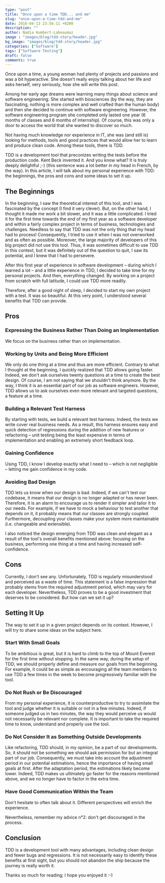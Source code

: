 ```yaml
---
type: "post"
title: "Once upon a time TDD... and me"
slug: "once-upon-a-time-tdd-and-me"
date: 2016-04-13 23:56:11 +0200
description: ""
author: Nadia Humbert-Labeaumaz
image : "images/blog/tdd-story/header.jpg"
bg_image: "images/blog/tdd-story/header.jpg"
categories: ["Software"]
tags: ["Software Testing"]
draft: false
comments: true
---
```


Once upon a time, a young woman had plenty of projects and passions and was a bit hyperactive. She doesn't really enjoy talking about her life and asks herself, very seriously, how she will write this post.

Among her early age dreams were learning many things about science and software engineering. She started with biosciences (by the way, they are fascinating, nothing is more complex and well crafted than the human body) and then she decided to continue with software engineering. However, the software engineering program she completed only lasted one year (6 months of classes and 6 months of internship). Of course, this was only a door to access the world that she wanted to discover so much.

<!--more-->

Not having much knowledge nor experience in IT, she was (and still is) looking for methods, tools and good practices that would allow her to learn and produce clean code. Among these tools, there is TDD.

TDD is a development tool that preconizes writing the tests before the production code. Kent Beck invented it. And you know what? It is truly deeply delightful ;-) (this sentence was a lot better in my head in French, by the way). In this article, I will talk about my personal experience with TDD: the beginnings, the pros and cons and some ideas to set it up.

## The Beginnings

In the beginning, I saw the theoretical interest of this tool, and I was fascinated by the concept (I find it very clever). But, on the other hand, I thought it made me work a bit slower, and it was a little complicated.
I tried it for the first time towards the end of my first year as a software developer and within a fairly complex project in terms of business, technologies and challenges. Needless to say that TDD was not the only thing that my head had to process! Consequently, I tried to use it when I was not overworked and as often as possible. Moreover, the large majority of developers of this big project did not use this tool. Thus, it was sometimes difficult to use TDD in this context, but it was definitely out of the question to quit, I saw its potential, and I knew that I had to persevere.

After this first year of experience in software development – during which I learned a lot – and a little experience in TDD, I decided to take time for my personal projects. And then, everything changed. By working on a project from scratch with full latitude, I could use TDD more readily.

Therefore, after a good night of sleep, I decided to start my own project with a test. It was so beautiful. At this very point, I understood several benefits that TDD can provide.

## Pros

### Expressing the Business Rather Than Doing an Implementation

We focus on the business rather than on implementation.

### Working by Units and Being More Efficient

We only do one thing at a time and thus are more efficient. Contrary to what I thought at the beginning, I quickly realized that TDD allows going faster. Indeed, we don't ask ourselves twenty questions at a time to create the best design. Of course, I am not saying that we shouldn't think anymore. By the way, I think it is an essential part of our job as software engineers. However, TDD allows us to ask ourselves even more relevant and targeted questions, a feature at a time.

### Building a Relevant Test Harness

By starting with tests, we build a relevant test harness. Indeed, the tests we write cover real business needs.
As a result, this harness ensures easy and quick detection of regressions during the addition of new features or refactoring – unit testing being the least expensive in terms of implementation and enabling an extremely short feedback loop.

### Gaining Confidence

Using TDD, I know I develop exactly what I need to – which is not negligible – letting me gain confidence in my code.

### Avoiding Bad Design

TDD lets us know when our design is bad. Indeed, if we can't test our codebase, it means that our design is no longer adapted or has never been. Therefore, it is an alarm to encourage us to render it simpler and tailor it to our needs. For example, if we have to mock a behaviour to test another that depends on it, it probably means that our classes are strongly coupled. Furthermore, decoupling your classes make your system more maintainable (i.e. changeable and extensible).

I also noticed the design emerging from TDD was clean and elegant as a result of the tool's overall benefits mentioned above: focusing on the business, performing one thing at a time and having increased self-confidence.

## Cons

Currently, I don't see any. Unfortunately, TDD is regularly misunderstood and perceived as a waste of time. This statement is a false impression that probably stems from the required adjustment period, which may vary for each developer. Nevertheless, TDD proves to be a good investment that deserves to be considered. But how can we set it up?

## Setting It Up

The way to set it up in a given project depends on its context. However, I will try to share some ideas on the subject here.

### Start With Small Goals

To be ambitious is great, but it is hard to climb to the top of Mount Everest for the first time without stopping. In the same way, during the setup of TDD, we should properly define and measure our goals from the beginning. For example, it could be as simple as encouraging all the team members to use TDD a few times in the week to become progressively familiar with the tool.

### Do Not Rush or Be Discouraged

From my personal experience, it is counterproductive to try to assimilate the tool and judge whether it is suitable or not in a few minutes. Indeed, if someone judged us in two minutes, the way they would perceive us would not necessarily be relevant nor complete. It is important to take the required time to know, understand and properly use the tool.

### Do Not Consider It as Something Outside Developments

Like refactoring, TDD should, in my opinion, be a part of our developments. So, it should not be something we should ask permission for but an integral part of our job. Consequently, we must take into account the adjustment period in our potential estimations, hence the importance of having small goals at first. After the adaptation period, the estimations likely become lower. Indeed, TDD makes us ultimately go faster for the reasons mentioned above, and we no longer have to factor in the extra time.

### Have Good Communication Within the Team

Don't hesitate to often talk about it. Different perspectives will enrich the experience.

Nevertheless, remember my advice n°2: don't get discouraged in the process.

## Conclusion

TDD is a development tool with many advantages, including clean design and fewer bugs and regressions. It is not necessarily easy to identify these benefits at first sight, but you should not abandon the ship because the journey is really worth it.

Thanks so much for reading; I hope you enjoyed it :-)
